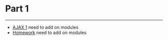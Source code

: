 # Part 1

---

* [AJAX 1](../../modules/ajax-1/README.md) need to add on modules
* [Homework]() need to add on modules